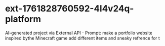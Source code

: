 # ext-1761828760592-4l4v24q-platform
AI-generated project via External API - Prompt: make a portfolio website inspired bythe Minecraft game add different items and sneaky refrence for t
